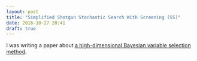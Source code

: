 ```yaml
---
layout: post
title: "Simplified Shotgun Stochastic Search With Screening (S5)"
date: 2016-10-27 20:41
draft: true
---
```


I was writing a paper about [a high-dimensional Bayesian variable selection method](http://www.stat.tamu.edu/~minsuk/publications/nonlocal_sinica7.dpf).

